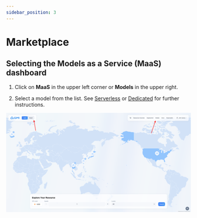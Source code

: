 ```yaml
---
sidebar_position: 3
---
```

# Marketplace

## Selecting the Models as a Service (MaaS) dashboard

1. Click on **MaaS** in the upper left corner or **Models** in the upper right.

1. Select a model from the list. See [Serverless](serverless.md) or [Dedicated](dedicated.md) for further instructions.

![MaaS buttons](/assets/gmi-choose-maas.png)